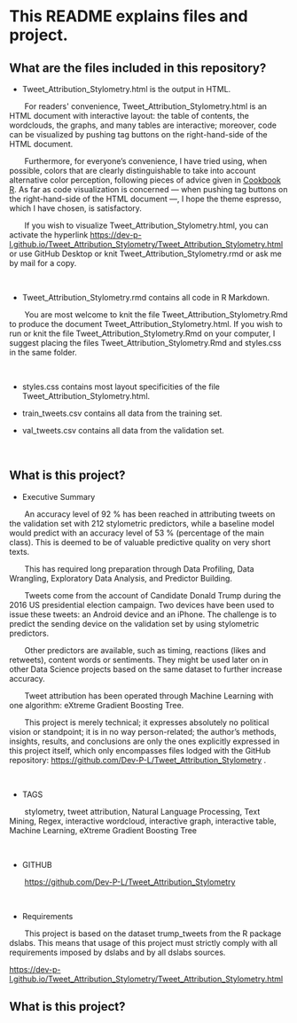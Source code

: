 # This README explains files and project.

## What are the files included in this repository?

* Tweet_Attribution_Stylometry.html is the output in HTML. 

&nbsp;&nbsp;&nbsp;&nbsp;&nbsp;&nbsp;&nbsp;For readers' convenience, Tweet_Attribution_Stylometry.html is an HTML document with interactive layout: the table of contents, the wordclouds, the graphs, and many tables are interactive; moreover, code can be visualized by pushing tag buttons on the right-hand-side of the HTML document.

&nbsp;&nbsp;&nbsp;&nbsp;&nbsp;&nbsp;&nbsp;Furthermore, for everyone’s convenience, I have tried using, when possible, colors that are clearly distinguishable to take into account alternative color perception, following pieces of advice given in [Cookbook R](http://www.cookbook-r.com/Graphs/Colors_(ggplot2)/). As far as code visualization is concerned — when pushing tag buttons on the right-hand-side of the HTML document —, I hope the theme espresso, which I have chosen, is satisfactory.

&nbsp;&nbsp;&nbsp;&nbsp;&nbsp;&nbsp;&nbsp;If you wish to visualize Tweet_Attribution_Stylometry.html, you can activate the hyperlink https://dev-p-l.github.io/Tweet_Attribution_Stylometry/Tweet_Attribution_Stylometry.html or use GitHub Desktop or knit Tweet_Attribution_Stylometry.rmd or ask me by mail for a copy. 

<br>

* Tweet_Attribution_Stylometry.rmd contains all code in R Markdown. 

&nbsp;&nbsp;&nbsp;&nbsp;&nbsp;&nbsp;&nbsp;You are most welcome to knit the file Tweet_Attribution_Stylometry.Rmd to produce the document Tweet_Attribution_Stylometry.html. If you wish to run or knit the file Tweet_Attribution_Stylometry.Rmd on your computer, I suggest placing the files Tweet_Attribution_Stylometry.Rmd and styles.css in the same folder.

<br>

* styles.css contains most layout specificities of the file Tweet_Attribution_Stylometry.html.

* train_tweets.csv contains all data from the training set.

* val_tweets.csv contains all data from the validation set.

<br>

## What is this project?

* Executive Summary

&nbsp;&nbsp;&nbsp;&nbsp;&nbsp;&nbsp;&nbsp;An accuracy level of 92 % has been reached in attributing tweets on the validation set with 212 stylometric predictors, while a baseline model would predict with an accuracy level of 53 % (percentage of the main class). This is deemed to be of valuable predictive quality on very short texts.

&nbsp;&nbsp;&nbsp;&nbsp;&nbsp;&nbsp;&nbsp;This has required long preparation through Data Profiling, Data Wrangling, Exploratory Data Analysis, and Predictor Building.

&nbsp;&nbsp;&nbsp;&nbsp;&nbsp;&nbsp;&nbsp;Tweets come from the account of Candidate Donald Trump during the 2016 US presidential election campaign. Two devices have been used to issue these tweets: an Android device and an iPhone. The challenge is to predict the sending device on the validation set by using stylometric predictors.

&nbsp;&nbsp;&nbsp;&nbsp;&nbsp;&nbsp;&nbsp;Other predictors are available, such as timing, reactions (likes and retweets), content words or sentiments. They might be used later on in other Data Science projects based on the same dataset to further increase accuracy.

&nbsp;&nbsp;&nbsp;&nbsp;&nbsp;&nbsp;&nbsp;Tweet attribution has been operated through Machine Learning with one algorithm: eXtreme Gradient Boosting Tree.

&nbsp;&nbsp;&nbsp;&nbsp;&nbsp;&nbsp;&nbsp;This project is merely technical; it expresses absolutely no political vision or standpoint; it is in no way person-related; the author’s methods, insights, results, and conclusions are only the ones explicitly expressed in this project itself, which only encompasses files lodged with the GitHub repository: https://github.com/Dev-P-L/Tweet_Attribution_Stylometry .

<br>

* TAGS

&nbsp;&nbsp;&nbsp;&nbsp;&nbsp;&nbsp;&nbsp;stylometry, tweet attribution, Natural Language Processing, Text Mining, Regex, interactive wordcloud, interactive graph, interactive table, Machine Learning, eXtreme Gradient Boosting Tree

<br>

* GITHUB

&nbsp;&nbsp;&nbsp;&nbsp;&nbsp;&nbsp;&nbsp;https://github.com/Dev-P-L/Tweet_Attribution_Stylometry

<br>

* Requirements

&nbsp;&nbsp;&nbsp;&nbsp;&nbsp;&nbsp;&nbsp;This project is based on the dataset trump_tweets from the R package dslabs. This means that usage of this project must strictly comply with all requirements imposed by dslabs and by all dslabs sources.














https://dev-p-l.github.io/Tweet_Attribution_Stylometry/Tweet_Attribution_Stylometry.html


## What is this project?



